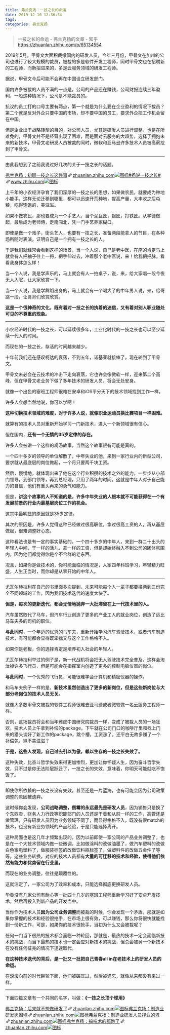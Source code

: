 ```yaml
---
title: 弗兰克扬：一技之长的命运
date: 2019-12-16 12:36:54
tags:
categories: 弗兰克扬
---
```

>一技之长的命运 - 弗兰克扬的文章 - 知乎
 <https://zhuanlan.zhihu.com/p/65134554>
<div class="Post-RichTextContainer"><div class="RichText ztext Post-RichText"><p>2019年5月，甲骨文大面积裁撤国内的研发人员，今年三月份，甲骨文在加州的公司也进行了较大规模的裁员，被裁的多是软件开发工程师，同时甲骨文也在招聘新的工程师，而新招进来的，多是云服务领域的研发工程师。</p><p>据说，甲骨文今后可能不会再在中国设立研发部门。</p><p>国内许多被裁的人员不满的一点是，公司的产品还在赚钱，公司财报连续三年盈利，一般这种情况下，公司是不能裁员的。</p><p>抗议的员工打的口号主要有两点，第一个就是为什么要在企业盈利的情况下裁员？第二个就是反对外企只要中国的市场，却不要中国的员工，要求外企把工作机会留在中国。</p><p>但是企业出于战略转型的目的，对公司人员，尤其是研发人员进行调整，也是在所难免的，甲骨文并不是经营出现了困难，而是面对云服务的大趋势，选择了拥抱未来的新技术，甲骨文老研发人员被裁的同时，微软和亚马逊许多技术人员被高薪挖到了甲骨文。</p><hr><p>由此我想到了之前我说过好几次的关于一技之长的话题。</p><a target="_blank" href="https://zhuanlan.zhihu.com/p/45178740" data-draft-node="block" data-draft-type="link-card" data-image="https://pic4.zhimg.com/v2-086e3ea916300c5d340a30ac5304d1cb_180x120.jpg" data-image-width="960" data-image-height="576" class="LinkCard LinkCard--hasImage" data-za-detail-view-id="172"><span class="LinkCard-backdrop" style="background-image:url(https://pic4.zhimg.com/v2-086e3ea916300c5d340a30ac5304d1cb_180x120.jpg)"></span><span class="LinkCard-content"><span class="LinkCard-text"><span class="LinkCard-title" data-text="true">弗兰克扬：初聊一技之长这件事</span><span class="LinkCard-meta"><span style="display:inline-flex;align-items:center">​<svg class="Zi Zi--InsertLink" fill="currentColor" viewBox="0 0 24 24" width="17" height="17"><path d="M6.77 17.23c-.905-.904-.94-2.333-.08-3.193l3.059-3.06-1.192-1.19-3.059 3.058c-1.489 1.489-1.427 3.954.138 5.519s4.03 1.627 5.519.138l3.059-3.059-1.192-1.192-3.059 3.06c-.86.86-2.289.824-3.193-.08zm3.016-8.673l1.192 1.192 3.059-3.06c.86-.86 2.289-.824 3.193.08.905.905.94 2.334.08 3.194l-3.059 3.06 1.192 1.19 3.059-3.058c1.489-1.489 1.427-3.954-.138-5.519s-4.03-1.627-5.519-.138L9.786 8.557zm-1.023 6.68c.33.33.863.343 1.177.029l5.34-5.34c.314-.314.3-.846-.03-1.176-.33-.33-.862-.344-1.176-.03l-5.34 5.34c-.314.314-.3.846.03 1.177z" fill-rule="evenodd"></path></svg></span>zhuanlan.zhihu.com</span></span><span class="LinkCard-imageCell"><img class="LinkCard-image LinkCard-image--horizontal" alt="图标" src="https://pic4.zhimg.com/v2-086e3ea916300c5d340a30ac5304d1cb_180x120.jpg"></span></span></a><a target="_blank" href="https://www.zhihu.com/pin/special/1084469090642595840" data-draft-node="block" data-draft-type="link-card" data-image="https://pic4.zhimg.com/v2-e37742b0f7d8423feca0386fa06ba0bf_180x120.jpg" data-image-width="1080" data-image-height="576" class="LinkCard LinkCard--hasImage" data-za-detail-view-id="172"><span class="LinkCard-backdrop" style="background-image:url(https://pic4.zhimg.com/v2-e37742b0f7d8423feca0386fa06ba0bf_180x120.jpg)"></span><span class="LinkCard-content"><span class="LinkCard-text"><span class="LinkCard-title" data-text="true">#扬说一技之长#</span><span class="LinkCard-meta"><span style="display:inline-flex;align-items:center">​<svg class="Zi Zi--InsertLink" fill="currentColor" viewBox="0 0 24 24" width="17" height="17"><path d="M6.77 17.23c-.905-.904-.94-2.333-.08-3.193l3.059-3.06-1.192-1.19-3.059 3.058c-1.489 1.489-1.427 3.954.138 5.519s4.03 1.627 5.519.138l3.059-3.059-1.192-1.192-3.059 3.06c-.86.86-2.289.824-3.193-.08zm3.016-8.673l1.192 1.192 3.059-3.06c.86-.86 2.289-.824 3.193.08.905.905.94 2.334.08 3.194l-3.059 3.06 1.192 1.19 3.059-3.058c1.489-1.489 1.427-3.954-.138-5.519s-4.03-1.627-5.519-.138L9.786 8.557zm-1.023 6.68c.33.33.863.343 1.177.029l5.34-5.34c.314-.314.3-.846-.03-1.176-.33-.33-.862-.344-1.176-.03l-5.34 5.34c-.314.314-.3.846.03 1.177z" fill-rule="evenodd"></path></svg></span>www.zhihu.com</span></span><span class="LinkCard-imageCell"><img class="LinkCard-image LinkCard-image--horizontal" alt="图标" src="https://pic4.zhimg.com/v2-e37742b0f7d8423feca0386fa06ba0bf_180x120.jpg"></span></span></a><p>上千年的小农经济孕育了我们深厚的一技之长的思想，如果做农民，就要成为种地小能手，这样无论迁移到哪里，都可以迅速开荒种地，提高产量，大丰收之后屯粮，吃得饱饱的，美滋滋。</p><p>如果不做农民，那也要成为一个手艺人，当个泥瓦匠，银匠，打铁匠。从学徒做起，最后成为老师傅，走南闯北，凭一门手艺养家糊口。</p><p>即使是做一个戏子，街头艺人，也要有一技之长，准备两段能拿人的节目，在各种场所随时表演，证明自己是一个拥有一技之长的人。</p><p>于是我们就经常会看到这样的场景，当一个人说，自己是老中医，在座的肯定马上就会有人把袖子往上一捋，把手伸过去，冲着那个老中医说，来！给我把把脉，看看我身体怎么样！</p><p>当一个人说，我是学声乐的，马上就会有人一拍桌子，说，来，给大家唱一段今夜无人入眠，让大家欣赏一下。</p><p>当一个人说，我是学舞蹈出身的，马上就会有一个喝大了的中年男人说，来，给哥跳一段，让哥哥们欣赏欣赏。</p><p><b>这是一个很神奇的文化，既有着对一技之长的执着的迷信，又有着对别人职业随处可见的不尊重的现象。</b></p><hr><p>小农经济时代的一技之长，可以延续很多年，工业化时代的一技之长也可以至少延续一代人的时间。</p><p>而现在的一技之长，存活的时间越来越少。</p><p>十年前我们还在感叹柯达的衰落，不到五年，诺基亚就接棒了，现在轮到了甲骨文。</p><p>甲骨文未必会在云技术的冲击下走向衰落，它也许会像微软一样，迎来第二个高峰，但在甲骨文老业务下做了多年技术的研发人员，将会无处安身。</p><p>就像一个出色的塞班工程师很难在安卓和iOS平分天下的技术领域找到工作一样。</p><p>许多人会想当然地说，你可以学啊！</p><p><b>这种切换技术领域的难度，对于许多人说，就像职业运动员换比赛项目一样困难。</b></p><p>就算有的技术人员对重新开始学习一门新技术，进入一个新领域很有信心。</p><p>但在国内，<b>还有一个无情的35岁定律的存在。</b></p><p>许多人会被讲一个这样的鸡汤故事，当然这个故事很有可能是真的。</p><p>一个四十多岁的领导的单位解散了，中年失业的他，来到一家行业内的新型公司，要求就从最底层的岗位做起，一个月只要两千块工资。</p><p>然后，慢慢地，就体现出来了他在这个行业积攒的技术之外的能力，一步步从小部门领导，到部门领导，再到总经理，只用了两年的时间。这就是中年人对于自己能力的自信，他们有重头再来的勇气和能力。</p><p>但是，<b>讲这个故事的人不知道的是，许多中年失业的人根本就不可能获得在一个有发展前景的行业内最基层岗位工作的机会。</b></p><p>这其中最明显的原因就是35岁定律。</p><p>其次的原因是，许多人觉得这种已经做过很高职位，拿过很高工资的人，再从基层做起，很难调整好心态。</p><p>这种看法也是有一定的事实基础的，一个四十多岁的中年人，来到一群二十出头的年轻人中间，干一样的活儿，拿一样的工资，但是却始终融入不到公司的团体氛围内，因为他们都觉得你是个不合群的老东西。</p><p>况且，如果你是做技术的，你可能面临的情况是，人家四年科班学习，年轻精力旺盛，人生正当时，而你却是从零开始的中年人。</p><hr><p>尤瓦尔赫拉利在自己的书里面多次提到，未来可能每个人一辈子都要换两到三份完全不同领域的工作，因为我们技术迭代的速度太快了。</p><p><b>但是，每次的更新迭代，都会无情地抛弃一大批滞留在上一代技术里的人。</b></p><p>汽车虽然取代了马车，但汽车行业创造了更多的产业工人的就业岗位，创造了远比马车夫多的司机的职位。</p><p><b>与此同时</b>，一个年迈的优秀的马车夫，重新开始学习汽车驾驶技术，或者汽车制造技术，有可能都会显得既笨拙又与这个工作格格不入。</p><p>如果你是老板，你的选择肯定是培养初入社会的年轻人。</p><p>尤瓦尔赫拉利举过的例子是，新一代战机将会把无人驾驶技术完全普及，这样会淘汰掉许多飞行员，但是可能会在指挥室内创造了更多的控制电脑仪器的岗位。</p><p><b>与此同时</b>，一个优秀的飞行员，可能很难学会计算机和精密仪器的操作。</p><p>和马车夫例子一样的是，<b>新技术虽然创造出了更多的新岗位，但是这些新岗位与大部分老岗位的技术人员无关。</b></p><p>就像大多数甲骨文被裁的软件工程师很难去亚马逊或者微软做一名云服务工程师一样。</p><p>否则，这场裁员将会和当年雅虎中国研究院裁员一样，变成了被裁人员的一场狂欢，技术人员上午拿到补偿的package，下午就在公司门口的咖啡厅里和找上门来的猎头谈好了新工作的package，跳个槽，工资涨了，还平白无故多赚了一个补偿包，岂不美滋滋？</p><p><b>于是，这些人发现，自己过去引以为傲，赖以生存的一技之长失效了。</b></p><p>这种失效，比奋斗哲学失效来得更加惨烈，更加让你怀疑人生，因为奋斗哲学失效，只不过是你无法阶层跃迁了，一技之长的失效，意味着，你明天可能就吃不饱饭了。</p><hr><p>即使你所依赖的一技之长没有失效，甚至还是一片蓝海，也有可能会因为公司政策调整的原因被遗弃。</p><p>这时候你会发现，<b>公司战略调整，倒霉的永远最先是研发人员</b>，因为销售只是换了个东西卖，财务人力行政等职能部门的人员还是干着和从前一样的工作，高管还是做管理，只有研发人员因为业务领域不同了，而显得格格不入，既没有很match的技术，也没有新业务领域的产品经验，于是只能选择离开。</p><p>这种局面也是这几年才频繁出现的，因为以前即使一家公司的产品业务调整了，也是在一个大技术领域内做一些微调，比如做涂料的改做油墨了，做汽车塑料的改做白色家电塑料了，做服装标签的改做饮料瓶标签了，做塑料件的改做五金件了等等。这些业务转换，对应的技术人员都有<b>大量的可迁移的技术和经验，使得他们依然有能力和优势留在行业里。</b></p><p>而现在的业务调整，往往是颠覆性的。</p><p>这就注定了，一家公司为了效率和成本，只能选择彻底更换研发人员。</p><p>毕竟没有几家公司有耐心等一批四十几岁的塞班工程师重新学习好了安卓开发技术，然后再投入到新产品的开发当中。</p><p>当你作为技术人员<b>因为公司业务调整</b>而被裁的时候，你会发现一个矛盾，那就是如果你掌握的技术和经验很抢手，在市场上很有效，可以赚钱，那么你将很快就能找到一份新工作，可是，如果你的技术很抢手，当初为什么又会被裁呢？</p><p>任何一门当下很热的技术都会面临一种轮回，那就是，最热的技术一定会面临新技术的挑战，而当下最热的技术也一定会应对新技术的挑战，但总会被另一个新技术在没有任何征兆的情况下迅速取代。</p><p><b>在这种技术迭代的背后，是一批又一批把自己青春all in在老技术上的研发人员的命运。</b></p><p>在滚滚向前的时代巨轮下面，他们被碾压过，然后被遗忘，就像从来都没有来过一样。</p><hr><p>下面四篇文章有一个共同的名字，叫做：<b>《一技之长顶个球用》 </b></p><a target="_blank" href="https://zhuanlan.zhihu.com/p/57650157" data-draft-node="block" data-draft-type="link-card" data-image="https://pic1.zhimg.com/v2-f381e597aea88dc7508044bce3b3d1e4_180x120.jpg" data-image-width="1015" data-image-height="377" class="LinkCard LinkCard--hasImage" data-za-detail-view-id="172"><span class="LinkCard-backdrop" style="background-image:url(https://pic1.zhimg.com/v2-f381e597aea88dc7508044bce3b3d1e4_180x120.jpg)"></span><span class="LinkCard-content"><span class="LinkCard-text"><span class="LinkCard-title" data-text="true">弗兰克扬：后来就不想做研发了</span><span class="LinkCard-meta"><span style="display:inline-flex;align-items:center">​<svg class="Zi Zi--InsertLink" fill="currentColor" viewBox="0 0 24 24" width="17" height="17"><path d="M6.77 17.23c-.905-.904-.94-2.333-.08-3.193l3.059-3.06-1.192-1.19-3.059 3.058c-1.489 1.489-1.427 3.954.138 5.519s4.03 1.627 5.519.138l3.059-3.059-1.192-1.192-3.059 3.06c-.86.86-2.289.824-3.193-.08zm3.016-8.673l1.192 1.192 3.059-3.06c.86-.86 2.289-.824 3.193.08.905.905.94 2.334.08 3.194l-3.059 3.06 1.192 1.19 3.059-3.058c1.489-1.489 1.427-3.954-.138-5.519s-4.03-1.627-5.519-.138L9.786 8.557zm-1.023 6.68c.33.33.863.343 1.177.029l5.34-5.34c.314-.314.3-.846-.03-1.176-.33-.33-.862-.344-1.176-.03l-5.34 5.34c-.314.314-.3.846.03 1.177z" fill-rule="evenodd"></path></svg></span>zhuanlan.zhihu.com</span></span><span class="LinkCard-imageCell"><img class="LinkCard-image LinkCard-image--horizontal" alt="图标" src="https://pic1.zhimg.com/v2-f381e597aea88dc7508044bce3b3d1e4_180x120.jpg"></span></span></a><a target="_blank" href="https://zhuanlan.zhihu.com/p/39944439" data-draft-node="block" data-draft-type="link-card" data-image="https://pic3.zhimg.com/v2-3db26de3cfa4e199b74558d14d33966a_180x120.jpg" data-image-width="720" data-image-height="240" class="LinkCard LinkCard--hasImage" data-za-detail-view-id="172"><span class="LinkCard-backdrop" style="background-image:url(https://pic3.zhimg.com/v2-3db26de3cfa4e199b74558d14d33966a_180x120.jpg)"></span><span class="LinkCard-content"><span class="LinkCard-text"><span class="LinkCard-title" data-text="true">弗兰克扬：制造业研发岗困境</span><span class="LinkCard-meta"><span style="display:inline-flex;align-items:center">​<svg class="Zi Zi--InsertLink" fill="currentColor" viewBox="0 0 24 24" width="17" height="17"><path d="M6.77 17.23c-.905-.904-.94-2.333-.08-3.193l3.059-3.06-1.192-1.19-3.059 3.058c-1.489 1.489-1.427 3.954.138 5.519s4.03 1.627 5.519.138l3.059-3.059-1.192-1.192-3.059 3.06c-.86.86-2.289.824-3.193-.08zm3.016-8.673l1.192 1.192 3.059-3.06c.86-.86 2.289-.824 3.193.08.905.905.94 2.334.08 3.194l-3.059 3.06 1.192 1.19 3.059-3.058c1.489-1.489 1.427-3.954-.138-5.519s-4.03-1.627-5.519-.138L9.786 8.557zm-1.023 6.68c.33.33.863.343 1.177.029l5.34-5.34c.314-.314.3-.846-.03-1.176-.33-.33-.862-.344-1.176-.03l-5.34 5.34c-.314.314-.3.846.03 1.177z" fill-rule="evenodd"></path></svg></span>zhuanlan.zhihu.com</span></span><span class="LinkCard-imageCell"><img class="LinkCard-image LinkCard-image--horizontal" alt="图标" src="https://pic3.zhimg.com/v2-3db26de3cfa4e199b74558d14d33966a_180x120.jpg"></span></span></a><a target="_blank" href="https://zhuanlan.zhihu.com/p/41273478" data-draft-node="block" data-draft-type="link-card" data-image="https://pic4.zhimg.com/v2-336f3f1db55651a61e309f0fc72d24b7_180x120.jpg" data-image-width="936" data-image-height="266" class="LinkCard LinkCard--hasImage" data-za-detail-view-id="172"><span class="LinkCard-backdrop" style="background-image:url(https://pic4.zhimg.com/v2-336f3f1db55651a61e309f0fc72d24b7_180x120.jpg)"></span><span class="LinkCard-content"><span class="LinkCard-text"><span class="LinkCard-title" data-text="true">弗兰克扬：制造业研发人员择业的坑</span><span class="LinkCard-meta"><span style="display:inline-flex;align-items:center">​<svg class="Zi Zi--InsertLink" fill="currentColor" viewBox="0 0 24 24" width="17" height="17"><path d="M6.77 17.23c-.905-.904-.94-2.333-.08-3.193l3.059-3.06-1.192-1.19-3.059 3.058c-1.489 1.489-1.427 3.954.138 5.519s4.03 1.627 5.519.138l3.059-3.059-1.192-1.192-3.059 3.06c-.86.86-2.289.824-3.193-.08zm3.016-8.673l1.192 1.192 3.059-3.06c.86-.86 2.289-.824 3.193.08.905.905.94 2.334.08 3.194l-3.059 3.06 1.192 1.19 3.059-3.058c1.489-1.489 1.427-3.954-.138-5.519s-4.03-1.627-5.519-.138L9.786 8.557zm-1.023 6.68c.33.33.863.343 1.177.029l5.34-5.34c.314-.314.3-.846-.03-1.176-.33-.33-.862-.344-1.176-.03l-5.34 5.34c-.314.314-.3.846.03 1.177z" fill-rule="evenodd"></path></svg></span>zhuanlan.zhihu.com</span></span><span class="LinkCard-imageCell"><img class="LinkCard-image LinkCard-image--horizontal" alt="图标" src="https://pic4.zhimg.com/v2-336f3f1db55651a61e309f0fc72d24b7_180x120.jpg"></span></span></a><a target="_blank" href="https://zhuanlan.zhihu.com/p/38972450" data-draft-node="block" data-draft-type="link-card" data-image="https://pic2.zhimg.com/v2-2e8239f211dcc72a356ee9d39fdc1ac1_180x120.jpg" data-image-width="432" data-image-height="214" class="LinkCard LinkCard--hasImage" data-za-detail-view-id="172"><span class="LinkCard-backdrop" style="background-image:url(https://pic2.zhimg.com/v2-2e8239f211dcc72a356ee9d39fdc1ac1_180x120.jpg)"></span><span class="LinkCard-content"><span class="LinkCard-text"><span class="LinkCard-title" data-text="true">弗兰克扬：搞技术的都跑了</span><span class="LinkCard-meta"><span style="display:inline-flex;align-items:center">​<svg class="Zi Zi--InsertLink" fill="currentColor" viewBox="0 0 24 24" width="17" height="17"><path d="M6.77 17.23c-.905-.904-.94-2.333-.08-3.193l3.059-3.06-1.192-1.19-3.059 3.058c-1.489 1.489-1.427 3.954.138 5.519s4.03 1.627 5.519.138l3.059-3.059-1.192-1.192-3.059 3.06c-.86.86-2.289.824-3.193-.08zm3.016-8.673l1.192 1.192 3.059-3.06c.86-.86 2.289-.824 3.193.08.905.905.94 2.334.08 3.194l-3.059 3.06 1.192 1.19 3.059-3.058c1.489-1.489 1.427-3.954-.138-5.519s-4.03-1.627-5.519-.138L9.786 8.557zm-1.023 6.68c.33.33.863.343 1.177.029l5.34-5.34c.314-.314.3-.846-.03-1.176-.33-.33-.862-.344-1.176-.03l-5.34 5.34c-.314.314-.3.846.03 1.177z" fill-rule="evenodd"></path></svg></span>zhuanlan.zhihu.com</span></span><span class="LinkCard-imageCell"><img class="LinkCard-image LinkCard-image--horizontal" alt="图标" src="https://pic2.zhimg.com/v2-2e8239f211dcc72a356ee9d39fdc1ac1_180x120.jpg"></span></span></a><p></p></div></div>